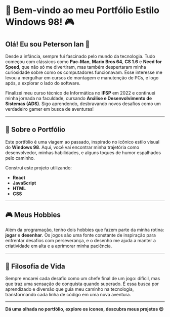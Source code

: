 # 💾 Bem-vindo ao meu Portfólio Estilo Windows 98! 🎮

## Olá! Eu sou Peterson Ian 👋

Desde a infância, sempre fui fascinado pelo mundo da tecnologia. Tudo começou com clássicos como **Pac-Man**, **Mario Bros 64**, **CS 1.6** e **Need for Speed**, que não só me divertiram, mas também despertaram minha curiosidade sobre como os computadores funcionavam. Esse interesse me levou a mergulhar em cursos de montagem e manutenção de PCs, e logo após, a explorar o lado do software.

Finalizei meu curso técnico de Informática no **IFSP** em 2022 e continuei minha jornada na faculdade, cursando **Análise e Desenvolvimento de Sistemas (ADS)**. Sigo aprendendo, desbravando novos desafios como um verdadeiro gamer em busca de aventuras!

---

## 🚀 Sobre o Portfólio

Este portfólio é uma viagem ao passado, inspirado no icônico estilo visual do **Windows 98**. Aqui, você vai encontrar minha trajetória como desenvolvedor, minhas habilidades, e alguns toques de humor espalhados pelo caminho.

Construí este projeto utilizando:

- **React**
- **JavaScript**
- **HTML**
- **CSS**

---

## 🎮 Meus Hobbies

Além da programação, tenho dois hobbies que fazem parte da minha rotina: **jogar** e **desenhar**. Os jogos são uma fonte constante de inspiração para enfrentar desafios com perseverança, e o desenho me ajuda a manter a criatividade em alta e a aprimorar minha paciência.

---

## 🎯 Filosofia de Vida

Sempre encarei cada desafio como um chefe final de um jogo: difícil, mas que traz uma sensação de conquista quando superado. É essa busca por aprendizado e diversão que guia meu caminho na tecnologia, transformando cada linha de código em uma nova aventura.

---

**Dá uma olhada no portfólio, explore os ícones, descubra meus projetos  😉**
